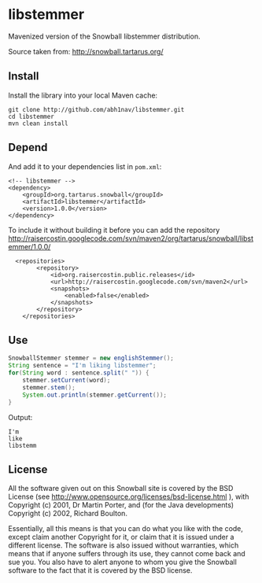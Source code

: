 libstemmer
==========

Mavenized version of the Snowball libstemmer distribution.

Source taken from: http://snowball.tartarus.org/

Install
-------

Install the library into your local Maven cache:

```
git clone http://github.com/abh1nav/libstemmer.git
cd libstemmer
mvn clean install
```

Depend
------
  
And add it to your dependencies list in `pom.xml`:
  
```
<!-- libstemmer -->
<dependency>
    <groupId>org.tartarus.snowball</groupId>
    <artifactId>libstemmer</artifactId>
    <version>1.0.0</version>
</dependency>
```
To include it  without building it before you can add the repository  http://raisercostin.googlecode.com/svn/maven2/org/tartarus/snowball/libstemmer/1.0.0/
```
  <repositories>
		<repository>
			<id>org.raisercostin.public.releases</id>
			<url>http://raisercostin.googlecode.com/svn/maven2</url>
			<snapshots>
				<enabled>false</enabled>
			</snapshots>
		</repository>
	</repositories>
```

Use
---
  
```java
SnowballStemmer stemmer = new englishStemmer();
String sentence = "I'm liking libstemmer";
for(String word : sentence.split(" ")) {
    stemmer.setCurrent(word);
    stemmer.stem();
    System.out.println(stemmer.getCurrent());
}
```
  
Output:
  
```
I'm
like
libstemm
```
  
License
-------

All the software given out on this Snowball site is covered by the BSD License (see http://www.opensource.org/licenses/bsd-license.html ), with Copyright (c) 2001, Dr Martin Porter, and (for the Java developments) Copyright (c) 2002, Richard Boulton.

Essentially, all this means is that you can do what you like with the code, except claim another Copyright for it, or claim that it is issued under a different license. The software is also issued without warranties, which means that if anyone suffers through its use, they cannot come back and sue you. You also have to alert anyone to whom you give the Snowball software to the fact that it is covered by the BSD license.
